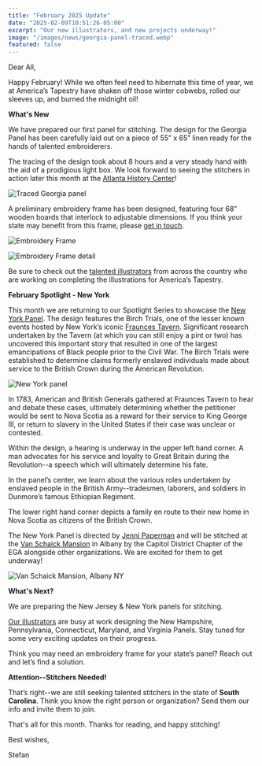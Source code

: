 ```yaml
---
title: "February 2025 Update"
date: "2025-02-09T10:51:26-05:00"
excerpt: "Our new illustrators, and new projects underway!"
image: "/images/news/georgia-panel-traced.webp"
featured: false
---
```


Dear All,

Happy February! While we often feel need to hibernate this time of
year, we at America’s Tapestry have shaken off those winter cobwebs,
rolled our sleeves up, and burned the midnight oil!

**What's New**

We have prepared our first panel for stitching. The design for the
Georgia Panel has been carefully laid out on a piece of 55” x 65” linen
ready for the hands of talented embroiderers.

The tracing of the design took about 8 hours and a very steady hand
with the aid of a prodigious light box. We look forward to seeing the
stitchers in action later this month at the [Atlanta History
Center](https://www.atlantahistorycenter.com/)!

![Traced Georgia panel](/images/news/images/georgia-panel-traced.webp)

A preliminary embroidery frame has been designed, featuring four 68”
wooden boards that interlock to adjustable dimensions. If you think
your state may benefit from this frame, please [get in
touch](/contact).

![Embroidery Frame](/images/news/images/embroidery-frame-1.webp)

![Embroidery Frame detail](/images/news/images/embroidery-frame-2.webp)

Be sure to check out the [talented illustrators](/team/illustrators/)
from across the country who are working on completing the illustrations
for America’s Tapestry.

**February Spotlight - New York**

This month we are returning to our Spotlight Series to showcase the
[New York Panel](/tapestries/new-york/). The design features the Birch
Trials, one of the lesser known events hosted by New York’s iconic
[Fraunces
Tavern](https://www.frauncestavernmuseum.org/birch-trials-at-fraunces-tavern).
Significant research undertaken by the Tavern (at which you can still
enjoy a pint or two) has uncovered this important story that resulted
in one of the largest emancipations of Black people prior to the Civil
War. The Birch Trials were established to determine claims formerly
enslaved individuals made about service to the British Crown during the
American Revolution.

![New York
panel](/images/tapestries/new-york/new-york-tapestry-main.webp)

In 1783, American and British Generals gathered at Fraunces Tavern to
hear and debate these cases, ultimately determining whether the
petitioner would be sent to Nova Scotia as a reward for their service
to King George III, or return to slavery in the United States if their
case was unclear or contested.

Within the design, a hearing is underway in the upper left hand corner.
A man advocates for his service and loyalty to Great Britain during the
Revolution--a speech which will ultimately determine his fate.

﻿In the panel’s center, we learn about the various roles undertaken by
enslaved people in the British Army--tradesmen, laborers, and soldiers
in Dunmore’s famous Ethiopian Regiment.

﻿The lower right hand corner depicts a family en route to their new
home in Nova Scotia as citizens of the British Crown.

The New York Panel is directed by [Jenni
Paperman](/team/state-directors/jennifer-paperman) and will be stitched
at the [Van Schaick Mansion](http://www.vanschaickmansion.org/) in
Albany by the Capitol District Chapter of the EGA alongside other
organizations. We are excited for them to get underway!

![Van Schaick Mansion, Albany
NY](/images/news/images/van-schaick-mansion.webp)

**What's Next?**

We are preparing the New Jersey & New York panels for stitching.

[Our illustrators](/team/illustrators) are busy at work designing the
New Hampshire, Pennsylvania, Connecticut, Maryland, and Virginia
Panels. Stay tuned for some very exciting updates on their progress.

Think you may need an embroidery frame for your state’s panel? Reach
out and let’s find a solution.

**Attention--Stitchers Needed!**

That’s right--we are still seeking talented stitchers in the state of
**South Carolina**. Think you know the right person or organization?
Send them our info and invite them to join.

That's all for this month. Thanks for reading, and happy stitching!

﻿Best wishes,

Stefan
